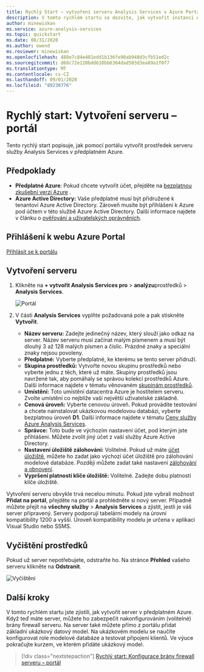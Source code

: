 ```yaml
---
title: Rychlý Start – vytvoření serveru Analysis Services v Azure Portal | Microsoft Docs
description: V tomto rychlém startu se dozvíte, jak vytvořit instanci Azure Analysis Services serveru pomocí Azure Portal.
author: minewiskan
ms.service: azure-analysis-services
ms.topic: quickstart
ms.date: 08/31/2020
ms.author: owend
ms.reviewer: minewiskan
ms.openlocfilehash: 488e7c84e481edd1b136fe90ab948d3cfb51ed2c
ms.sourcegitcommit: d68c72e120bdd610bb6304dad503d3ea89a1f0f7
ms.translationtype: MT
ms.contentlocale: cs-CZ
ms.lasthandoff: 09/01/2020
ms.locfileid: "89230776"
---
```

# <a name="quickstart-create-a-server---portal"></a>Rychlý start: Vytvoření serveru – portál

Tento rychlý start popisuje, jak pomocí portálu vytvořit prostředek serveru služby Analysis Services v předplatném Azure.

## <a name="prerequisites"></a>Předpoklady 

* **Předplatné Azure**: Pokud chcete vytvořit účet, přejděte na [bezplatnou zkušební verzi Azure](https://azure.microsoft.com/offers/ms-azr-0044p/) .
* **Azure Active Directory:** Vaše předplatné musí být přidružené k tenantovi Azure Active Directory. Zároveň musíte být přihlášeni k Azure pod účtem v této službě Azure Active Directory. Další informace najdete v článku o [ověřování a uživatelských oprávněních](analysis-services-manage-users.md).

## <a name="sign-in-to-the-azure-portal"></a>Přihlášení k webu Azure Portal 

[Přihlásit se k portálu](https://portal.azure.com)


## <a name="create-a-server"></a>Vytvoření serveru

1. Klikněte na **+ vytvořit Analysis Services pro**  >  **analýzu**prostředků  >  **Analysis Services**.

    ![Portál](./media/analysis-services-create-server/aas-create-server-portal.png)

2. V části **Analysis Services** vyplňte požadovaná pole a pak stiskněte **Vytvořit**.
   
   * **Název serveru:** Zadejte jedinečný název, který slouží jako odkaz na server. Název serveru musí začínat malým písmenem a musí být dlouhý 3 až 128 malých písmen a číslic. Prázdné znaky a speciální znaky nejsou povoleny.
   * **Předplatné:** Vyberte předplatné, ke kterému se tento server přidruží.
   * **Skupina prostředků:** Vytvořte novou skupinu prostředků nebo vyberte jednu z těch, které už máte. Skupiny prostředků jsou navržené tak, aby pomáhaly se správou kolekcí prostředků Azure. Další informace najdete v tématu věnovaném [skupinám prostředků](../azure-resource-manager/management/overview.md).
   * **Umístění:** Toto umístění datacentra Azure je hostitelem serveru. Zvolte umístění co nejblíže vaší největší uživatelské základně.
   * **Cenová úroveň:** Vyberte cenovou úroveň. Pokud provádíte testování a chcete nainstalovat ukázkovou modelovou databázi, vyberte bezplatnou úroveň **D1**. Další informace najdete v tématu [Ceny služby Azure Analysis Services](https://azure.microsoft.com/pricing/details/analysis-services/). 
   * **Správce:** Toto bude ve výchozím nastavení účet, pod kterým jste přihlášeni. Můžete zvolit jiný účet z vaší služby Azure Active Directory.
   * **Nastavení úložiště zálohování:** Volitelné. Pokud už máte [účet úložiště](../storage/common/storage-introduction.md), můžete ho zadat jako výchozí účet úložiště pro zálohování modelové databáze. Později můžete zadat také nastavení [zálohování a obnovení](analysis-services-backup.md).
   * **Vypršení platnosti klíče úložiště:** Volitelné. Zadejte dobu platnosti klíče úložiště.

Vytvoření serveru obvykle trvá necelou minutu. Pokud jste vybrali možnost **Přidat na portál**, přejděte na portál a prohlédněte si nový server. Případně můžete přejít na **všechny služby**  >  **Analysis Services** a zjistit, jestli je váš server připravený. Servery podporují tabelární modely na úrovni kompatibility 1200 a vyšší. Úroveň kompatibility modelu je určena v aplikaci Visual Studio nebo SSMS.

## <a name="clean-up-resources"></a>Vyčištění prostředků

Pokud už server nepotřebujete, odstraňte ho. Na stránce **Přehled** vašeho serveru klikněte na **Odstranit**. 

 ![Vyčištění](./media/analysis-services-create-server/aas-create-server-cleanup.png)


## <a name="next-steps"></a>Další kroky
V tomto rychlém startu jste zjistili, jak vytvořit server v předplatném Azure. Když teď máte server, můžete ho zabezpečit nakonfigurováním (volitelné) brány firewall serveru. Na server také můžete přímo z portálu přidat základní ukázkový datový model. Na ukázkovém modelu se naučíte konfigurovat role modelové databáze a testovat připojení klientů. Ve výuce pokračujte kurzem, ve kterém přidáte ukázkový model.

> [!div class="nextstepaction"]
> [Rychlý start: Konfigurace brány firewall serveru – portál](analysis-services-qs-firewall.md)   